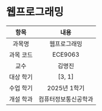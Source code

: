 # 웹프로그래밍
| 항목 | 내용 |
| :-: | :-: |
| 과목명 | 웹프로그래밍 |
| 과목 코드 | ECE9063 |
| 교수 | 김명진 |
| 대상 학기 | [3, 1] |
| 수업 학기 | 2025년 1학기 |
| 개설 학과 | 컴퓨터정보통신공학과 |
